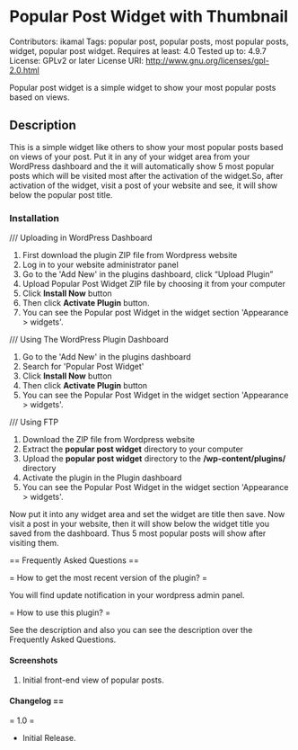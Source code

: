  # Popular Post Widget with Thumbnail

Contributors: ikamal
Tags: popular post, popular posts, most popular posts, widget, popular post widget.
Requires at least: 4.0
Tested up to: 4.9.7
License: GPLv2 or later
License URI: http://www.gnu.org/licenses/gpl-2.0.html

Popular post widget is a simple widget to show your most popular posts based on views.

## Description

This is a simple widget like others to show your most popular posts based on views of your post. Put it in any of your widget area from your WordPress dashboard and the it will automatically show 5 most popular posts which will be visited most after the activation of the widget.So, after activation of the widget, visit a post of your website and see, it will show below the popular post title.

### Installation

/// Uploading in WordPress Dashboard

1. First download the plugin ZIP file from Wordpress website
2. Log in to your website administrator panel
3. Go to the 'Add New' in the plugins dashboard, click “Upload Plugin”
4. Upload Popular Post Widget ZIP file by choosing it from your computer
5. Click **Install Now** button
6. Then click **Activate Plugin** button.
7. You can see the Popular post Widget in the widget section 'Appearance > widgets'.

/// Using The WordPress Plugin Dashboard

1. Go to the 'Add New' in the plugins dashboard
2. Search for 'Popular Post Widget'
3. Click **Install Now** button
4. Then click **Activate Plugin** button
5. You can see the Popular Post Widget in the widget section 'Appearance > widgets'.

/// Using FTP

1. Download the ZIP file from Wordpress website
2. Extract the **popular post widget** directory to your computer
3. Upload the **popular post widget** directory to the **/wp-content/plugins/** directory
4. Activate the plugin in the Plugin dashboard
5. You can see the Popular Post Widget in the widget section 'Appearance > widgets'.

Now put it into any widget area and set the widget are title then save. Now visit a post in your website, then it will show below the widget title you saved from the dashboard. Thus 5 most popular posts will show after visiting them.

== Frequently Asked Questions ==

= How to get the most recent version of the plugin? =

You will find update notification in your wordpress admin panel.

= How to use this plugin? =

See the description and also you can see the description over the Frequently Asked Questions.

#### Screenshots
1. Initial front-end view of popular posts.


#### Changelog ==

= 1.0 =
* Initial Release.
